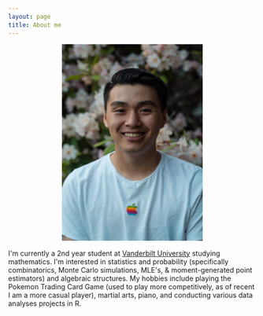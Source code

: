 ```yaml
---
layout: page
title: About me
---
```

<p align = "center">
<img src="/img/60121788_821220188265411_7174481549272809472_n.jpg" alt="Jeffrey" width="285.7" height = "400"/>
</p>

I'm currently a 2nd year student at [Vanderbilt University](https://www.vanderbilt.edu/) studying mathematics. I'm interested in statistics and probability (specifically combinatorics, Monte Carlo simulations, MLE's, & moment-generated point estimators) and algebraic structures. My hobbies include playing the Pokemon Trading Card Game (used to play more competitively, as of recent I am a more casual player), martial arts, piano, and conducting various data analyses projects in R. 
